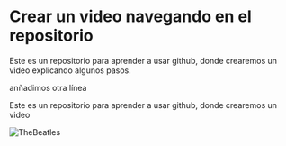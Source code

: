 # Crear un video navegando en el repositorio


Este es un repositorio para aprender a usar github, donde crearemos un video explicando algunos pasos. 

anñadimos otra línea

Este es un repositorio para aprender a usar github, donde crearemos un video 









![TheBeatles](https://upload.wikimedia.org/wikipedia/en/thumb/4/42/Beatles_-_Abbey_Road.jpg/250px-Beatles_-_Abbey_Road.jpg)

